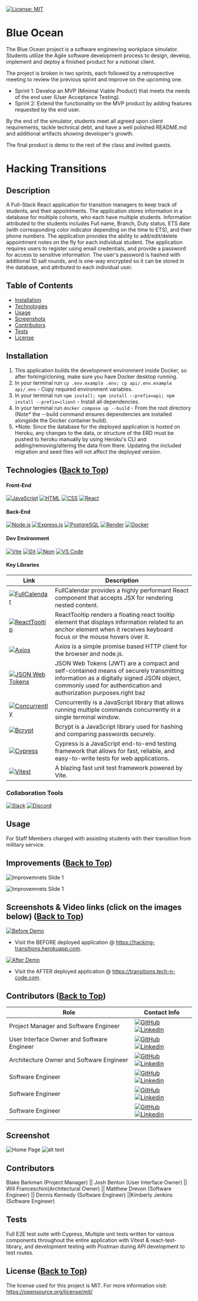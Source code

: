 [![License: MIT](https://img.shields.io/badge/License-MIT-yellow.svg)](https://opensource.org/licenses/MIT)

# Blue Ocean
The Blue Ocean project is a software engineering workplace simulator. Students utilize the Agile software development process to design, develop, implement and deploy a finished product for a notional client.

The project is broken in two sprints, each followed by a retrospective meeting to review the previous sprint and improve on the upcoming one.
- Sprint 1: Develop an MVP (Minimal Viable Product) that meets the needs of the end user (User Acceptance Testing). 
- Sprint 2: Extend the functionality on the MVP product by adding features requested by the end user. 

By the end of the simulator, students meet all agreed upon client requirements, tackle technical debt, and have a well polished README.md and additional artifacts showing developer's growth.

The final product is demo to the rest of the class and invited guests.

# Hacking Transitions

## Description
A Full-Stack React application for transition managers to keep track of students, and their appointments. The application stores information in a database for multiple cohorts, who each have multiple students. Information attributed to the students includes Full name, Branch, Duty status, ETS date (with corresponding color indicator depending on the time to ETS), and their phone numbers. The application  provides the ability to add/edit/delete appointment notes on the fly for each individual student. The application requires users to register using email credentials, and provide a password for access to sensitive information. The user's password is hashed with additional 10 salt rounds, and is one-way encrypted so it can be stored in the database, and attributed to each individual user.

## Table of Contents <span id="contents"></span>
* [Installation](#installation)
* [Technologies](#technologies)
* [Usage](#usage)
* [Screenshots](#screenshots)
* [Contributors](#contributors)
* [Tests](#tests)
* [License](#license) 

## Installation

1. This application builds the development environment inside Docker, so after forking/cloning, make sure you have Docker desktop running.
1. In your terminal run `cp .env.example .env; cp api/.env.example api/.env` - Copy required environment variables.
1. In your terminal run `npm install; npm install --prefix=api; npm install --prefix=client` - Install all dependencies.
1. In your terminal run `docker compose up --build` - From the root directory (Note* the --build command ensures dependencies are installed alongside the Docker container build).
1. *Note: Since the database for the deployed application is hosted on Heroku, any changes to the data, or structure of the ERD must be pushed to heroku manually by using Heroku's CLI and adding/removing/altering the data from there. Updating the included migration and seed files will not affect the deployed version.

## Technologies <span id="technologies"></span> ([Back to Top](#contents))

#### Front-End

[![JavaScript](https://img.shields.io/badge/-JavaScript-F7DF1E?style=flat&logo=javascript&logoColor=black)](https://developer.mozilla.org/en-US/docs/Web/JavaScript)
[![HTML](https://img.shields.io/badge/-HTML-E34F26?style=flat&logo=html5&logoColor=black)](https://developer.mozilla.org/en-US/docs/Web/HTML)
[![CSS](https://img.shields.io/badge/-CSS-1572B6?style=flat&logo=css3&logoColor=white)](https://developer.mozilla.org/en-US/docs/Web/CSS)
[![React](https://img.shields.io/badge/-React-61DAFB?style=flat&logo=react&logoColor=black)](https://react.dev/)

#### Back-End

[![Node.js](https://img.shields.io/badge/-Node.js-339933?style=flat&logo=Node.js&logoColor=black)](https://nodejs.org/)
[![Express.js](https://img.shields.io/badge/-Express.js-000000?style=flat&logo=express&logoColor=white)](https://expressjs.com/)
[![PostgreSQL](https://img.shields.io/badge/-PostgreSQL-4169E1?style=flat&logo=postgresql&logoColor=white)](https://postgresql.org/)
[![Render](https://img.shields.io/badge/-Render-46E3B7?style=flat&logo=render&logoColor=black)](https://render.com/)
[![Docker](https://img.shields.io/badge/-Docker-2496ED?style=flat&logo=docker&logoColor=black)](https://www.docker.com/)

#### Dev Environment

[![Vite](https://img.shields.io/badge/-Vite-646CFF?style=flat&logo=vite&logoColor=F6DC40)](https://vitejs.dev/)
[![Git](https://img.shields.io/badge/-Git-F05032?style=flat&logo=git&logoColor=black)](https://git-scm.com/)
[![Npm](https://img.shields.io/badge/-Npm-CB3837?style=flat&logo=npm&logoColor=white)](https://npmjs.com/)
[![VS Code](https://img.shields.io/badge/-VS%20Code-007ACC?style=flat&logo=visual-studio-code&logoColor=black)](https://code.visualstudio.com/)

#### Key Libraries

| Link | Description |
| ---- | ---- |
| [![FullCalendar](https://img.shields.io/badge/FullCalendar-3775cb)](https://fullcalendar.io/) | FullCalendar provides a highly performant React component that accepts JSX for rendering nested content. |
| [![ReactTooltip](https://img.shields.io/badge/ReactTooltip-ef6e47)](https://github.com/ReactTooltip/react-tooltip) | ReactTooltip renders a floating react tooltip element that displays information related to an anchor element when it receives keyboard focus or the mouse hovers over it. |
| [![Axios](https://img.shields.io/badge/-Axios-5A29E4?style=flat&logo=Axios&logoColor=white)](https://axios-http.com/) | Axios is a simple promise based HTTP client for the browser and node.js. |
| [![JSON Web Tokens](https://img.shields.io/badge/-JWT-000000?style=flat&logo=jsonwebtokens&logoColor=white)](https://jwt.io/) | JSON Web Tokens (JWT) are a compact and self-contained means of securely transmitting information as a digitally signed JSON object, commonly used for authentication and authorization purposes.right baz |
| [![Concurrently](https://img.shields.io/badge/Concurrently-F7DF1E)](https://github.com/open-cli-tools/concurrently) | Concurrently is a JavaScript library that allows running multiple commands concurrently in a single terminal window. |
| [![Bcrypt](https://img.shields.io/badge/Bcrypt-008080)](https://github.com/kelektiv/node.bcrypt.js) | Bcrypt is a JavaScript library used for hashing and comparing passwords securely. |
| [![Cypress](https://img.shields.io/badge/Cypress-41b883)](https://github.com/cypress-io/cypress) | Cypress is a JavaScript end-to-end testing framework that allows for fast, reliable, and easy-to-write tests for web applications. |
| [![Vitest](https://img.shields.io/badge/-Vitest-6E9F18?style=flat&logo=vitest&logoColor=F6DC40)](https://vitest.dev/) | A blazing fast unit test framework powered by Vite. |

### Collaboration Tools

[![Slack](https://img.shields.io/badge/-Slack-4A154B?style=flat&logo=slack&logoColor=white)](https://slack.com/)
[![Discord](https://img.shields.io/badge/-Discord-5865F2?style=flat&logo=discord&logoColor=white)](https://discord.com/)

## Usage

For Staff Members charged with assisting students with their transition from military service.

## Improvements ([Back to Top](#contents))

![Improvemnets Slide 1](assets/images/BlueOcean_improvements-1.png)

![Improvemnets Slide 1](assets/images/BlueOcean_improvements-2.png)

## Screenshots & Video links (click on the images below) <span id="screenshots"></span> ([Back to Top](#contents))

[![Before Demo](assets/images/hacking-transitions-before.png)](https://youtu.be/R1_bUN94EIA)

- Visit the BEFORE deployed application @ https://hacking-transitions.herokuapp.com.

[![After Demo](assets/images/hacking-transitions-after.png)](https://youtu.be/L2sGG_mr4-0)

- Visit the AFTER deployed application @ https://transitions.tech-n-code.com.

## Contributors <span id="contributors"></span> ([Back to Top](#contents))

| Role | Contact Info |
| ---- | ---- |
| Project Manager and Software Engineer | [![GitHub](https://img.shields.io/badge/-Blake%20Barkman-181717?style=flat&logo=GitHub&logoColor=white)](https://github.com/BlakesHere) [![Linkedin](https://img.shields.io/badge/-Let's%20Connect!-0A66C2?style=flat&logo=Linkedin&logoColor=white)](https://www.linkedin.com/in/blakebarkman000/) |
| User Interface Owner and Software Engineer| [![GitHub](https://img.shields.io/badge/-Josh%20Benton-181717?style=flat&logo=GitHub&logoColor=white)](https://github.com/josh-benton) [![Linkedin](https://img.shields.io/badge/-Let's%20Connect!-0A66C2?style=flat&logo=Linkedin&logoColor=white)](https://www.linkedin.com/in/joshua-benton/) |
| Architecture Owner and Software Engineer| [![GitHub](https://img.shields.io/badge/-Will%20Franceschini-181717?style=flat&logo=GitHub&logoColor=white)](https://github.com//tech-n-code) [![Linkedin](https://img.shields.io/badge/-Let's%20Connect!-0A66C2?style=flat&logo=Linkedin&logoColor=white)](https://www.linkedin.com/in/will-franceschini/) |
| Software Engineer | [![GitHub](https://img.shields.io/badge/-Matt%20Drevon-181717?style=flat&logo=GitHub&logoColor=white)](https://github.com/MDrevon) [![Linkedin](https://img.shields.io/badge/-Let's%20Connect!-0A66C2?style=flat&logo=Linkedin&logoColor=white)](https://www.linkedin.com/in/matthew-drevon/) |
| Software Engineer | [![GitHub](https://img.shields.io/badge/-Dennis%20Kennedy-181717?style=flat&logo=GitHub&logoColor=white)](https://github.com/Kennedyz71) [![Linkedin](https://img.shields.io/badge/-Let's%20Connect!-0A66C2?style=flat&logo=Linkedin&logoColor=white)](https://www.linkedin.com/in/dennis-kennedy-285616118/) |
| Software Engineer | [![GitHub](https://img.shields.io/badge/-Kimberly%20Jenkins-181717?style=flat&logo=GitHub&logoColor=white)](https://github.com/Spirit1269) [![Linkedin](https://img.shields.io/badge/-Let's%20Connect!-0A66C2?style=flat&logo=Linkedin&logoColor=white)](https://www.linkedin.com/in/kimberly-d-jenkins/)

## Screenshot
![Home Page](assets/images/HT_homepage.png)
![alt text](assets/images/hacking-transitionsOLD-1.png)

## Contributors
Blake Barkman (Project Manager) ||  Josh Benton (User Interface Owner) || Will Franceschini(Architectural Owner) || Matthew Drevon (Software Engineer) || Dennis Kennedy (Software Engineer)  ||Kimberly Jenkins (Software Engineer)

## Tests

Full E2E test suite with Cypress, Multiple unit tests written for various components throughout the entire application with Vitest & react-test-library, and development testing with Postman during API development to test routes.

## License <span id="license"></span> ([Back to Top](#contents))

The license used for this project is MIT.
For more information visit: https://opensource.org/license/mit/
